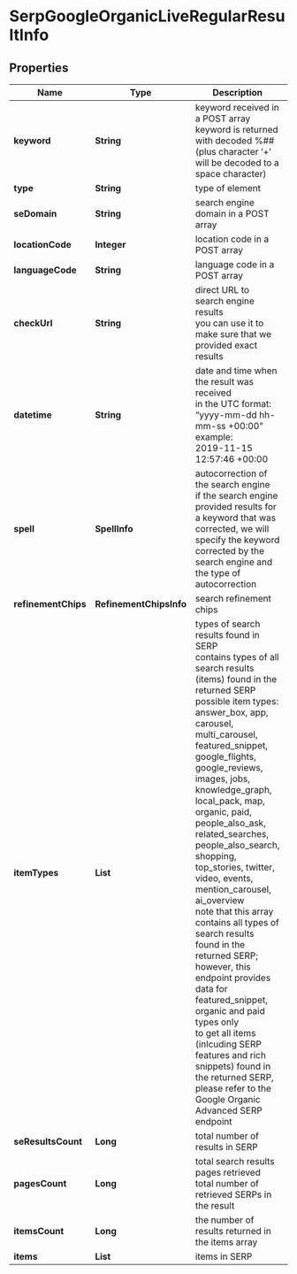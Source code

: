 # SerpGoogleOrganicLiveRegularResultInfo


## Properties

| Name | Type | Description | Notes |
|------------ | ------------- | ------------- | -------------|
**keyword** | **String** | keyword received in a POST array<br>keyword is returned with decoded %## (plus character ‘+’ will be decoded to a space character) |[optional]|
**type** | **String** | type of element |[optional]|
**seDomain** | **String** | search engine domain in a POST array |[optional]|
**locationCode** | **Integer** | location code in a POST array |[optional]|
**languageCode** | **String** | language code in a POST array |[optional]|
**checkUrl** | **String** | direct URL to search engine results<br>you can use it to make sure that we provided exact results |[optional]|
**datetime** | **String** | date and time when the result was received<br>in the UTC format: “yyyy-mm-dd hh-mm-ss +00:00”<br>example:<br>2019-11-15 12:57:46 +00:00 |[optional]|
**spell** | **SpellInfo** | autocorrection of the search engine<br>if the search engine provided results for a keyword that was corrected, we will specify the keyword corrected by the search engine and the type of autocorrection |[optional]|
**refinementChips** | **RefinementChipsInfo** | search refinement chips |[optional]|
**itemTypes** | **List<String>** | types of search results found in SERP<br>contains types of all search results (items) found in the returned SERP<br>possible item types:<br>answer_box, app, carousel, multi_carousel, featured_snippet, google_flights, google_reviews, images, jobs, knowledge_graph, local_pack, map, organic, paid, people_also_ask, related_searches, people_also_search, shopping, top_stories, twitter, video, events, mention_carousel, ai_overview<br>note that this array contains all types of search results found in the returned SERP;<br>however, this endpoint provides data for featured_snippet, organic and paid types only<br>to get all items (inlcuding SERP features and rich snippets) found in the returned SERP, please refer to the Google Organiс Advanced SERP endpoint |[optional]|
**seResultsCount** | **Long** | total number of results in SERP |[optional]|
**pagesCount** | **Long** | total search results pages retrieved<br>total number of retrieved SERPs in the result |[optional]|
**itemsCount** | **Long** | the number of results returned in the items array |[optional]|
**items** | **List<BaseSerpApiElementItem>** | items in SERP |[optional]|